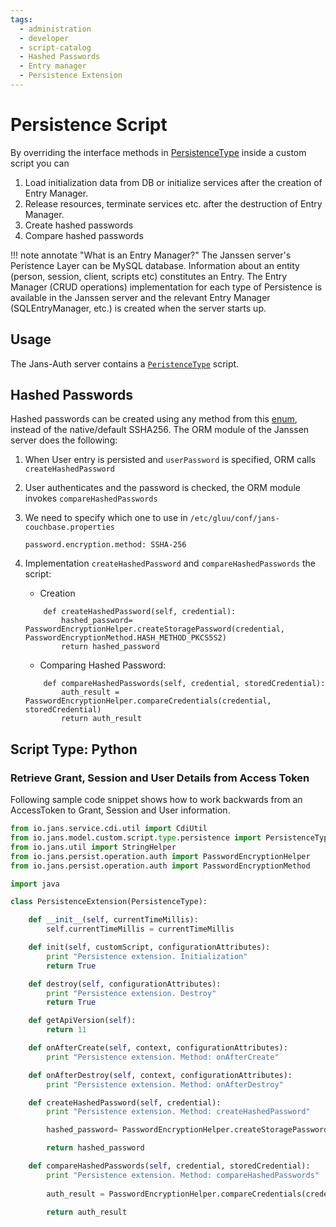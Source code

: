```yaml
---
tags:
  - administration
  - developer
  - script-catalog
  - Hashed Passwords
  - Entry manager
  - Persistence Extension
---
```


# Persistence Script

By overriding the interface methods in [PersistenceType](https://github.com/JanssenProject/jans/blob/vreplace-janssen-version/jans-core/script/src/main/java/io/jans/model/custom/script/type/persistence/PersistenceType.java) inside a custom script you can

1. Load initialization data from DB or initialize services after the creation of Entry Manager. 
2. Release resources, terminate services etc. after the destruction of Entry Manager.
3. Create hashed passwords 
4. Compare hashed passwords

!!! note annotate "What is an Entry Manager?"
    The Janssen server's Peristence Layer can be  MySQL database. 
    Information about an entity (person, session, client, scripts etc) constitutes an Entry.
    The Entry Manager (CRUD operations) implementation for each type of Persistence is available in the Janssen server and the relevant Entry Manager (SQLEntryManager, etc.) is created when the server starts up. 

## Usage

The Jans-Auth server contains a [`PeristenceType`](https://github.com/JanssenProject/jans/blob/vreplace-janssen-version/docs/script-catalog/persistence_extension/PersistenceExtension.py) script.


## Hashed Passwords

Hashed passwords can be created using any method from this [enum](https://github.com/JanssenProject/jans/blob/main/jans-orm/core/src/main/java/io/jans/orm/operation/auth/PasswordEncryptionMethod.java), instead of the native/default SSHA256.
The ORM module of the Janssen server does the following: 

1. When User entry is persisted and `userPassword` is specified, ORM calls `createHashedPassword`
2. User authenticates and the password is checked, the ORM module invokes `compareHashedPasswords` 
3. We need to specify which one to use in `/etc/gluu/conf/jans-couchbase.properties`
    ```text
    password.encryption.method: SSHA-256
    ```
4. Implementation `createHashedPassword` and `compareHashedPasswords` the script: 
    - Creation
    ```
        def createHashedPassword(self, credential):
            hashed_password= PasswordEncryptionHelper.createStoragePassword(credential, PasswordEncryptionMethod.HASH_METHOD_PKCS5S2)
            return hashed_password
    ```
    
    - Comparing Hashed Password:
    ```
        def compareHashedPasswords(self, credential, storedCredential):
            auth_result = PasswordEncryptionHelper.compareCredentials(credential, storedCredential)
            return auth_result 
    ```
## Script Type: Python

### Retrieve Grant, Session and User Details from Access Token

Following sample code snippet shows how to work backwards from an AccessToken to Grant, Session and User information.
```python
from io.jans.service.cdi.util import CdiUtil
from io.jans.model.custom.script.type.persistence import PersistenceType
from io.jans.util import StringHelper
from io.jans.persist.operation.auth import PasswordEncryptionHelper
from io.jans.persist.operation.auth import PasswordEncryptionMethod

import java

class PersistenceExtension(PersistenceType):

    def __init__(self, currentTimeMillis):
        self.currentTimeMillis = currentTimeMillis

    def init(self, customScript, configurationAttributes):
        print "Persistence extension. Initialization"
        return True

    def destroy(self, configurationAttributes):
        print "Persistence extension. Destroy"
        return True

    def getApiVersion(self):
        return 11

    def onAfterCreate(self, context, configurationAttributes):
        print "Persistence extension. Method: onAfterCreate"

    def onAfterDestroy(self, context, configurationAttributes):
        print "Persistence extension. Method: onAfterDestroy"

    def createHashedPassword(self, credential):
        print "Persistence extension. Method: createHashedPassword"

        hashed_password= PasswordEncryptionHelper.createStoragePassword(credential, PasswordEncryptionMethod.HASH_METHOD_PKCS5S2)

        return hashed_password

    def compareHashedPasswords(self, credential, storedCredential):
        print "Persistence extension. Method: compareHashedPasswords"
        
        auth_result = PasswordEncryptionHelper.compareCredentials(credential, storedCredential)

        return auth_result 

```